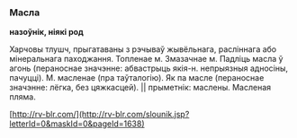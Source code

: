 ### Масла
**назоўнік, ніякі род**

Харчовы тлушч, прыгатаваны з рэчываў жывёльнага, расліннага або мінеральнага паходжання. Топленае м. Змазачнае м. Падліць масла ў агонь (пераноснае значэнне: абвастрыць якія-н. непрыязныя адносіны, пачуцці). М. масленае (пра таўталогію). Як па масле (пераноснае значэнне: лёгка, без цяжкасцей). || прыметнік: маслены. Масленая пляма.

<a rel="author">[http://rv-blr.com/](http://rv-blr.com/slounik.jsp?letterId=0&maskId=0&pageId=1638)</a>

